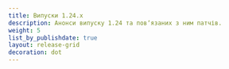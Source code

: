 ```yaml
---
title: Випуски 1.24.x
description: Анонси випуску 1.24 та повʼязаних з ним патчів.
weight: 5
list_by_publishdate: true
layout: release-grid
decoration: dot
---
```

